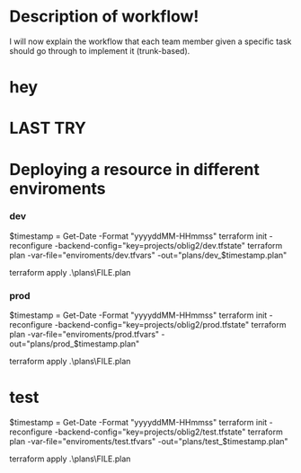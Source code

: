# Description of workflow!

I will now explain the workflow that each team member given a specific task should go through to implement it (trunk-based). 

# hey

# LAST TRY





# Deploying a resource in different enviroments 

### dev
$timestamp = Get-Date -Format "yyyyddMM-HHmmss"
terraform init -reconfigure -backend-config="key=projects/oblig2/dev.tfstate"
terraform plan -var-file="enviroments/dev.tfvars" -out="plans/dev_$timestamp.plan"

terraform apply .\plans\FILE.plan


### prod
$timestamp = Get-Date -Format "yyyyddMM-HHmmss"
terraform init -reconfigure -backend-config="key=projects/oblig2/prod.tfstate"
terraform plan -var-file="enviroments/prod.tfvars" -out="plans/prod_$timestamp.plan"

terraform apply .\plans\FILE.plan

# test
$timestamp = Get-Date -Format "yyyyddMM-HHmmss"
terraform init -reconfigure -backend-config="key=projects/oblig2/test.tfstate"
terraform plan -var-file="enviroments/test.tfvars" -out="plans/test_$timestamp.plan"

terraform apply .\plans\FILE.plan
